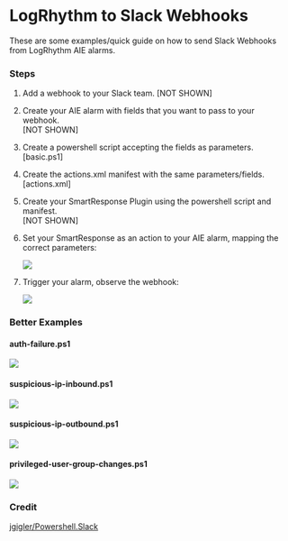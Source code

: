 # LogRhythm to Slack Webhooks
These are some examples/quick guide on how to send Slack Webhooks from LogRhythm AIE alarms.

### Steps
1. Add a webhook to your Slack team.
[NOT SHOWN]
2. Create your AIE alarm with fields that you want to pass to your webhook.  
[NOT SHOWN]
3. Create a powershell script accepting the fields as parameters.  
[basic.ps1]
4. Create the actions.xml manifest with the same parameters/fields.  
[actions.xml]
5. Create your SmartResponse Plugin using the powershell script and manifest.  
[NOT SHOWN]
6. Set your SmartResponse as an action to your AIE alarm, mapping the correct parameters:  

	![](http://i.imgur.com/04swGjG.png)

7. Trigger your alarm, observe the webhook:  

	![](http://i.imgur.com/OAlGKxa.png)

### Better Examples
#### auth-failure.ps1  
![](http://i.imgur.com/rzeKFqA.png)
  
#### suspicious-ip-inbound.ps1  

![](http://i.imgur.com/z2ZHs8o.png)

#### suspicious-ip-outbound.ps1  

![](http://i.imgur.com/gsZt3ao.png)

#### privileged-user-group-changes.ps1

![](http://i.imgur.com/GAeGh0p.png)
  
### Credit
[jgigler/Powershell.Slack](https://github.com/jgigler/Powershell.Slack)